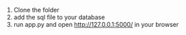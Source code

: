 1. Clone the folder
2. add the sql file to your database
3. run app.py and open http://127.0.0.1:5000/ in your browser
